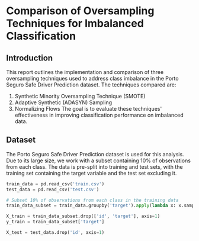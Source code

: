 # Comparison of Oversampling Techniques for Imbalanced Classification
## Introduction
This report outlines the implementation and comparison of three oversampling techniques used to address class imbalance in the Porto Seguro Safe Driver Prediction dataset. The techniques compared are:
1. Synthetic Minority Oversampling Technique (SMOTE)
2. Adaptive Synthetic (ADASYN) Sampling
3. Normalizing Flows
The goal is to evaluate these techniques' effectiveness in improving classification performance on imbalanced data.
## Dataset
The Porto Seguro Safe Driver Prediction dataset is used for this analysis. Due to its large size, we work with a subset containing 10% of observations from each class. The data is pre-split into training and test sets, with the training set containing the target variable and the test set excluding it.
```python
train_data = pd.read_csv('train.csv')
test_data = pd.read_csv('test.csv')

# Subset 10% of observations from each class in the training data
train_data_subset = train_data.groupby('target').apply(lambda x: x.sample(frac=0.1, random_state=42)).reset_index(drop=True)

X_train = train_data_subset.drop(['id', 'target'], axis=1)
y_train = train_data_subset['target']

X_test = test_data.drop('id', axis=1)
```
